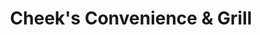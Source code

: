 ---
title: "Cheek's Convenience & Grill"
url: /lenoir/cheeks-convenience-and-grill/
shop: convenience
---